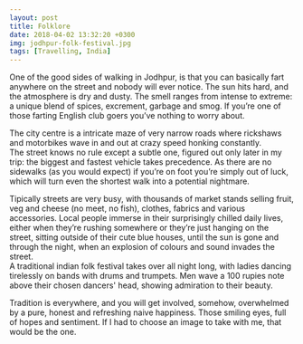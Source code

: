 ```yaml
---
layout: post
title: Folklore
date: 2018-04-02 13:32:20 +0300
img: jodhpur-folk-festival.jpg
tags: [Travelling, India]
---
```

One of the good sides of walking in Jodhpur, is that you can basically
fart anywhere on the street and nobody will ever notice. The sun hits
hard, and the atmosphere is dry and dusty. The smell ranges from intense
to extreme: a unique blend of spices, excrement, garbage and smog.
If you’re one of those farting English club goers you’ve nothing to
worry about.

The city centre is a intricate maze of very narrow roads where
rickshaws and motorbikes wave in and out at crazy speed honking
constantly.  
The street knows no rule except a subtle one, figured out
only later in my trip: the biggest and fastest vehicle takes precedence.
As there are no sidewalks (as you would expect) if you’re on foot you’re
simply out of luck, which will turn even the shortest walk into a
potential nightmare.

Tipically streets are very busy, with thousands of market stands
selling fruit, veg and cheese (no meet, no fish), clothes, fabrics
and various accessories. Local people immerse in their surprisingly
chilled daily lives, either when they’re rushing somewhere or they’re
just hanging on the street, sitting outside of their cute blue houses,
until the sun is gone and through the night, when an explosion of
colours and sound invades the street.  
A traditional indian folk festival takes over all night long, with
ladies dancing tirelessly on bands with drums and trumpets.
Men wave a 100 rupies note above their chosen dancers' head,
showing admiration to their beauty.

Tradition is everywhere, and you will get involved, somehow, overwhelmed
by a pure, honest and refreshing naive happiness.
Those smiling eyes, full of hopes and sentiment.
If I had to choose an image to take with me, that would be the one.